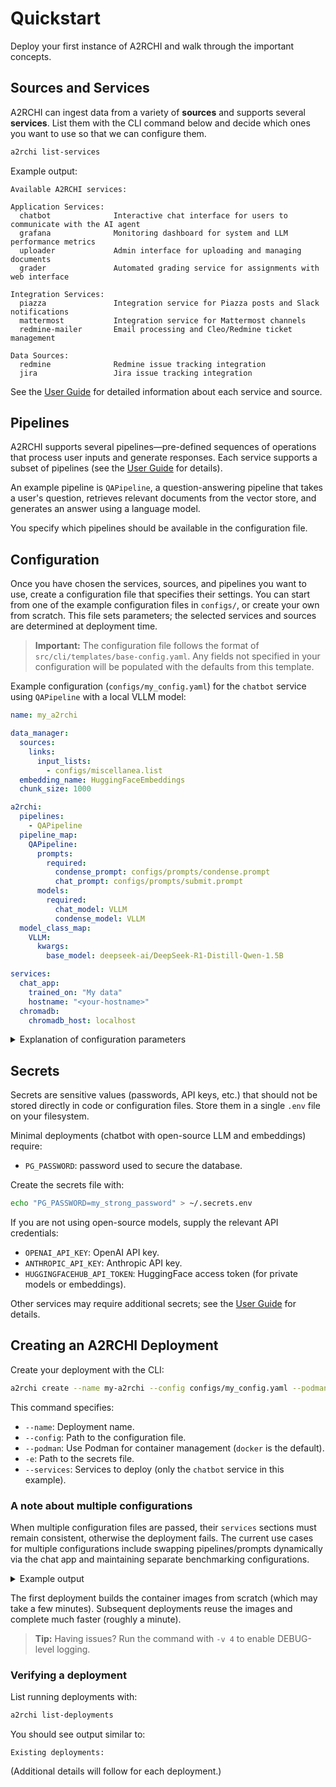 # Quickstart

Deploy your first instance of A2RCHI and walk through the important concepts.

## Sources and Services

A2RCHI can ingest data from a variety of **sources** and supports several **services**. List them with the CLI command below and decide which ones you want to use so that we can configure them.

```bash
a2rchi list-services
```

Example output:

```
Available A2RCHI services:

Application Services:
  chatbot              Interactive chat interface for users to communicate with the AI agent
  grafana              Monitoring dashboard for system and LLM performance metrics
  uploader             Admin interface for uploading and managing documents
  grader               Automated grading service for assignments with web interface

Integration Services:
  piazza               Integration service for Piazza posts and Slack notifications
  mattermost           Integration service for Mattermost channels
  redmine-mailer       Email processing and Cleo/Redmine ticket management

Data Sources:
  redmine              Redmine issue tracking integration
  jira                 Jira issue tracking integration
```

See the [User Guide](user_guide.md) for detailed information about each service and source.

## Pipelines

A2RCHI supports several pipelines—pre-defined sequences of operations that process user inputs and generate responses. Each service supports a subset of pipelines (see the [User Guide](user_guide.md) for details).

An example pipeline is `QAPipeline`, a question-answering pipeline that takes a user's question, retrieves relevant documents from the vector store, and generates an answer using a language model.

You specify which pipelines should be available in the configuration file.

## Configuration

Once you have chosen the services, sources, and pipelines you want to use, create a configuration file that specifies their settings. You can start from one of the example configuration files in `configs/`, or create your own from scratch. This file sets parameters; the selected services and sources are determined at deployment time.

> **Important:** The configuration file follows the format of `src/cli/templates/base-config.yaml`. Any fields not specified in your configuration will be populated with the defaults from this template.

Example configuration (`configs/my_config.yaml`) for the `chatbot` service using `QAPipeline` with a local VLLM model:

```yaml
name: my_a2rchi

data_manager:
  sources:
    links:
      input_lists:
        - configs/miscellanea.list
  embedding_name: HuggingFaceEmbeddings
  chunk_size: 1000

a2rchi:
  pipelines:
    - QAPipeline
  pipeline_map:
    QAPipeline:
      prompts:
        required:
          condense_prompt: configs/prompts/condense.prompt
          chat_prompt: configs/prompts/submit.prompt
      models:
        required:
          chat_model: VLLM
          condense_model: VLLM
  model_class_map:
    VLLM:
      kwargs:
        base_model: deepseek-ai/DeepSeek-R1-Distill-Qwen-1.5B

services:
  chat_app:
    trained_on: "My data"
    hostname: "<your-hostname>"
  chromadb:
    chromadb_host: localhost
```

<details>
<summary>Explanation of configuration parameters</summary>

- `name`: Name of your A2RCHI deployment.
- `data_manager`: Settings related to data ingestion and the vector store.
  - `sources.links.input_lists`: Lists of URLs to seed the deployment.
  - `embedding_name`: Embedding model used for vectorization.
  - `chunk_size`: Controls how documents are split prior to embedding.
- `a2rchi`: Core pipeline settings.
  - `pipelines`: Pipelines to use (e.g., `QAPipeline`).
  - `pipeline_map`: Configuration for each pipeline, including prompts and models.
  - `model_class_map`: Mapping of model names to their classes and parameters.
- `services`: Settings for individual services/interfaces.
  - `chat_app`: Chat interface configuration, including hostname and descriptive metadata.
  - `chromadb`: Connection details for the vector store container.

</details>

## Secrets

Secrets are sensitive values (passwords, API keys, etc.) that should not be stored directly in code or configuration files. Store them in a single `.env` file on your filesystem.

Minimal deployments (chatbot with open-source LLM and embeddings) require:

- `PG_PASSWORD`: password used to secure the database.

Create the secrets file with:

```bash
echo "PG_PASSWORD=my_strong_password" > ~/.secrets.env
```

If you are not using open-source models, supply the relevant API credentials:

- `OPENAI_API_KEY`: OpenAI API key.
- `ANTHROPIC_API_KEY`: Anthropic API key.
- `HUGGINGFACEHUB_API_TOKEN`: HuggingFace access token (for private models or embeddings).

Other services may require additional secrets; see the [User Guide](user_guide.md) for details.

## Creating an A2RCHI Deployment

Create your deployment with the CLI:

```bash
a2rchi create --name my-a2rchi --config configs/my_config.yaml --podman -e .secrets.env --services chatbot
```

This command specifies:

- `--name`: Deployment name.
- `--config`: Path to the configuration file.
- `--podman`: Use Podman for container management (`docker` is the default).
- `-e`: Path to the secrets file.
- `--services`: Services to deploy (only the `chatbot` service in this example).

### A note about multiple configurations

When multiple configuration files are passed, their `services` sections must remain consistent, otherwise the deployment fails. The current use cases for multiple configurations include swapping pipelines/prompts dynamically via the chat app and maintaining separate benchmarking configurations.

<details>
<summary>Example output</summary>

```bash
a2rchi create --name my-a2rchi -c test.yaml --podman -e secrets.env --services chatbot
```

```
Starting A2RCHI deployment process...
[a2rchi] Creating deployment 'my-a2rchi' with services: chatbot
[a2rchi] Auto-enabling dependencies: postgres, chromadb
[a2rchi] Configuration validated successfully
[a2rchi] You are using an embedding model from HuggingFace; make sure to include a HuggingFace token if required for usage, it won't be explicitly enforced
[a2rchi] Required secrets validated: PG_PASSWORD
[a2rchi] Volume 'a2rchi-pg-my-a2rchi' already exists. No action needed.
[a2rchi] Volume 'a2rchi-my-a2rchi' already exists. No action needed.
[a2rchi] Starting compose deployment from /path/to/my/.a2rchi/a2rchi-my-a2rchi
[a2rchi] Using compose file: /path/to/my/.a2rchi/a2rchi-my-a2rchi/compose.yaml
[a2rchi] (This might take a minute...)
[a2rchi] Deployment started successfully
A2RCHI deployment 'my-a2rchi' created successfully!
Services running: chatbot, postgres, chromadb
[a2rchi] Chatbot: http://localhost:7861
```

</details>

The first deployment builds the container images from scratch (which may take a few minutes). Subsequent deployments reuse the images and complete much faster (roughly a minute).

> **Tip:** Having issues? Run the command with `-v 4` to enable DEBUG-level logging.

### Verifying a deployment

List running deployments with:

```bash
a2rchi list-deployments
```

You should see output similar to:

```text
Existing deployments:
```

(Additional details will follow for each deployment.)
